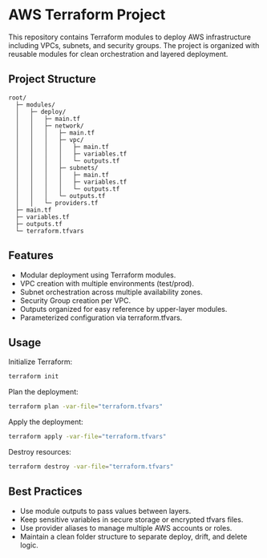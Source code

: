 # AWS Terraform Project

This repository contains Terraform modules to deploy AWS infrastructure including VPCs, subnets, and security groups. The project is organized with reusable modules for clean orchestration and layered deployment.

## Project Structure
```
root/
  ├─ modules/
  │   ├─ deploy/
  │   │   ├─ main.tf
  │   │   ├─ network/
  │   │   │   ├─ main.tf
  │   │   │   ├─ vpc/
  │   │   │   │   ├─ main.tf
  │   │   │   │   ├─ variables.tf
  │   │   │   │   └─ outputs.tf
  │   │   │   ├─ subnets/
  │   │   │   │   ├─ main.tf
  │   │   │   │   ├─ variables.tf
  │   │   │   │   └─ outputs.tf
  │   │   │   └─ outputs.tf
  │   │   └─ providers.tf
  ├─ main.tf
  ├─ variables.tf
  ├─ outputs.tf
  └─ terraform.tfvars
```

## Features

-	Modular deployment using Terraform modules.
-	VPC creation with multiple environments (test/prod).
-	Subnet orchestration across multiple availability zones.
-	Security Group creation per VPC.
-	Outputs organized for easy reference by upper-layer modules.
-	Parameterized configuration via terraform.tfvars.

## Usage
Initialize Terraform:
```bash
terraform init
```

Plan the deployment:
```bash
terraform plan -var-file="terraform.tfvars"
```

Apply the deployment:
```bash
terraform apply -var-file="terraform.tfvars"
```

Destroy resources:
```bash
terraform destroy -var-file="terraform.tfvars"
```


## Best Practices

-	Use module outputs to pass values between layers.
-	Keep sensitive variables in secure storage or encrypted tfvars files.
-	Use provider aliases to manage multiple AWS accounts or roles.
-	Maintain a clean folder structure to separate deploy, drift, and delete logic.
